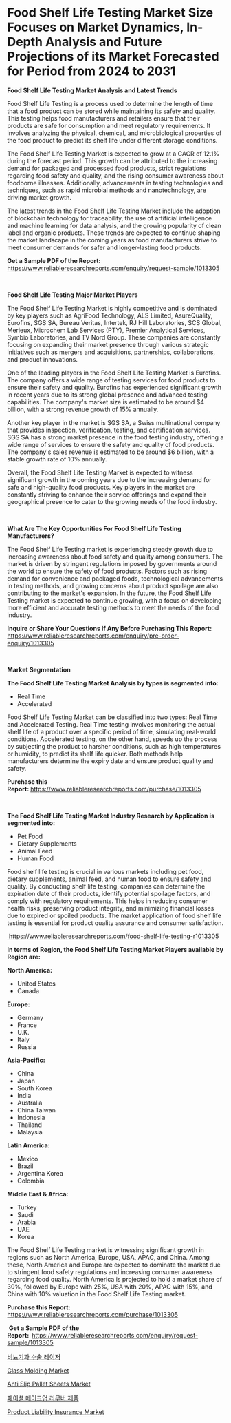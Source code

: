 <p><h1>Food Shelf Life Testing Market Size Focuses on Market Dynamics, In-Depth Analysis and Future Projections of its Market Forecasted for Period from 2024 to 2031</h1></p><p><strong>Food Shelf Life Testing Market Analysis and Latest Trends</strong></p>
<p><p>Food Shelf Life Testing is a process used to determine the length of time that a food product can be stored while maintaining its safety and quality. This testing helps food manufacturers and retailers ensure that their products are safe for consumption and meet regulatory requirements. It involves analyzing the physical, chemical, and microbiological properties of the food product to predict its shelf life under different storage conditions.</p><p>The Food Shelf Life Testing Market is expected to grow at a CAGR of 12.1% during the forecast period. This growth can be attributed to the increasing demand for packaged and processed food products, strict regulations regarding food safety and quality, and the rising consumer awareness about foodborne illnesses. Additionally, advancements in testing technologies and techniques, such as rapid microbial methods and nanotechnology, are driving market growth.</p><p>The latest trends in the Food Shelf Life Testing Market include the adoption of blockchain technology for traceability, the use of artificial intelligence and machine learning for data analysis, and the growing popularity of clean label and organic products. These trends are expected to continue shaping the market landscape in the coming years as food manufacturers strive to meet consumer demands for safer and longer-lasting food products.</p></p>
<p><strong>Get a Sample PDF of the Report:&nbsp;</strong> <a href="https://www.reliableresearchreports.com/enquiry/request-sample/1013305">https://www.reliableresearchreports.com/enquiry/request-sample/1013305</a></p>
<p>&nbsp;</p>
<p><strong>Food Shelf Life Testing Major Market Players</strong></p>
<p><p>The Food Shelf Life Testing Market is highly competitive and is dominated by key players such as AgriFood Technology, ALS Limited, AsureQuality, Eurofins, SGS SA, Bureau Veritas, Intertek, RJ Hill Laboratories, SCS Global, Merieux, Microchem Lab Services (PTY), Premier Analytical Services, Symbio Laboratories, and TV Nord Group. These companies are constantly focusing on expanding their market presence through various strategic initiatives such as mergers and acquisitions, partnerships, collaborations, and product innovations.</p><p>One of the leading players in the Food Shelf Life Testing Market is Eurofins. The company offers a wide range of testing services for food products to ensure their safety and quality. Eurofins has experienced significant growth in recent years due to its strong global presence and advanced testing capabilities. The company's market size is estimated to be around $4 billion, with a strong revenue growth of 15% annually.</p><p>Another key player in the market is SGS SA, a Swiss multinational company that provides inspection, verification, testing, and certification services. SGS SA has a strong market presence in the food testing industry, offering a wide range of services to ensure the safety and quality of food products. The company's sales revenue is estimated to be around $6 billion, with a stable growth rate of 10% annually.</p><p>Overall, the Food Shelf Life Testing Market is expected to witness significant growth in the coming years due to the increasing demand for safe and high-quality food products. Key players in the market are constantly striving to enhance their service offerings and expand their geographical presence to cater to the growing needs of the food industry.</p></p>
<p>&nbsp;</p>
<p><strong>What Are The Key Opportunities For Food Shelf Life Testing Manufacturers?</strong></p>
<p><p>The Food Shelf Life Testing market is experiencing steady growth due to increasing awareness about food safety and quality among consumers. The market is driven by stringent regulations imposed by governments around the world to ensure the safety of food products. Factors such as rising demand for convenience and packaged foods, technological advancements in testing methods, and growing concerns about product spoilage are also contributing to the market's expansion. In the future, the Food Shelf Life Testing market is expected to continue growing, with a focus on developing more efficient and accurate testing methods to meet the needs of the food industry.</p></p>
<p><strong>Inquire or Share Your Questions If Any Before Purchasing This Report:</strong> <a href="https://www.reliableresearchreports.com/enquiry/pre-order-enquiry/1013305">https://www.reliableresearchreports.com/enquiry/pre-order-enquiry/1013305</a></p>
<p>&nbsp;</p>
<p><strong>Market Segmentation</strong></p>
<p><strong>The Food Shelf Life Testing Market Analysis by types is segmented into:</strong></p>
<p><ul><li>Real Time</li><li>Accelerated</li></ul></p>
<p><p>Food Shelf Life Testing Market can be classified into two types: Real Time and Accelerated Testing. Real Time testing involves monitoring the actual shelf life of a product over a specific period of time, simulating real-world conditions. Accelerated testing, on the other hand, speeds up the process by subjecting the product to harsher conditions, such as high temperatures or humidity, to predict its shelf life quicker. Both methods help manufacturers determine the expiry date and ensure product quality and safety.</p></p>
<p><strong>Purchase this Report:&nbsp;</strong><a href="https://www.reliableresearchreports.com/purchase/1013305">https://www.reliableresearchreports.com/purchase/1013305</a></p>
<p>&nbsp;</p>
<p><strong>The Food Shelf Life Testing Market Industry Research by Application is segmented into:</strong></p>
<p><ul><li>Pet Food</li><li>Dietary Supplements</li><li>Animal Feed</li><li>Human Food</li></ul></p>
<p><p>Food shelf life testing is crucial in various markets including pet food, dietary supplements, animal feed, and human food to ensure safety and quality. By conducting shelf life testing, companies can determine the expiration date of their products, identify potential spoilage factors, and comply with regulatory requirements. This helps in reducing consumer health risks, preserving product integrity, and minimizing financial losses due to expired or spoiled products. The market application of food shelf life testing is essential for product quality assurance and consumer satisfaction.</p></p>
<p><a href="https://www.reliableresearchreports.com/food-shelf-life-testing-r1013305">&nbsp;https://www.reliableresearchreports.com/food-shelf-life-testing-r1013305</a></p>
<p><strong>In terms of Region, the Food Shelf Life Testing Market Players available by Region are:</strong></p>
<p>
    <p> <strong> North America: </strong>
        <ul>
            <li>United States</li>
            <li>Canada</li>
        </ul>
        </p> 
    <p> <strong> Europe: </strong>
        <ul>
            <li>Germany</li>
            <li>France</li>
            <li>U.K.</li>
            <li>Italy</li>
            <li>Russia</li>
        </ul>
        </p> 
    <p> <strong> Asia-Pacific: </strong>
        <ul>
            <li>China</li>
            <li>Japan</li>
            <li>South Korea</li>
            <li>India</li>
            <li>Australia</li>
            <li>China Taiwan</li>
            <li>Indonesia</li>
            <li>Thailand</li>
            <li>Malaysia</li>
        </ul>
        </p> 
    <p> <strong> Latin America: </strong>
        <ul>
            <li>Mexico</li>
            <li>Brazil</li>
            <li>Argentina Korea</li>
            <li>Colombia</li>
        </ul>
        </p> 
    <p> <strong> Middle East & Africa: </strong>
        <ul>
            <li>Turkey</li>
            <li>Saudi</li>
            <li>Arabia</li>
            <li>UAE</li>
            <li>Korea</li>
        </ul>
    </p>
    </p>
<p><p>The Food Shelf Life Testing market is witnessing significant growth in regions such as North America, Europe, USA, APAC, and China. Among these, North America and Europe are expected to dominate the market due to stringent food safety regulations and increasing consumer awareness regarding food quality. North America is projected to hold a market share of 30%, followed by Europe with 25%, USA with 20%, APAC with 15%, and China with 10% valuation in the Food Shelf Life Testing market.</p></p>
<p><strong>Purchase this Report: </strong><a href="https://www.reliableresearchreports.com/purchase/1013305">https://www.reliableresearchreports.com/purchase/1013305</a></p>
<p>&nbsp;<strong>Get a Sample PDF of the Report:&nbsp;&nbsp;</strong><a href="https://www.reliableresearchreports.com/enquiry/request-sample/1013305">https://www.reliableresearchreports.com/enquiry/request-sample/1013305</a></p>
<p><strong></strong></p>
<p><p><a href="https://github.com/kimvicki3212024/Market-Research-Report-List-2/blob/main/625488780236.md">비뇨기과 수술 레이저</a></p><p><a href="https://github.com/EveKerluke2023/Market-Research-Report-List-2/blob/main/glass-molding-market.md">Glass Molding Market</a></p><p><a href="https://www.linkedin.com/pulse/anti-slip-pallet-sheets-market-size-share-trends-analysis-report-rg7xf?trackingId=IAzIfdFMRaC7IRr0DDZHVw%3D%3D">Anti Slip Pallet Sheets Market</a></p><p><a href="https://github.com/marufmohassin05/Market-Research-Report-List-2/blob/main/584832280237.md">페이셜 메이크업 리무버 제품</a></p><p><a href="https://github.com/angeliabkratze/Market-Research-Report-List-2/blob/main/product-liability-insurance-market.md">Product Liability Insurance Market</a></p></p>